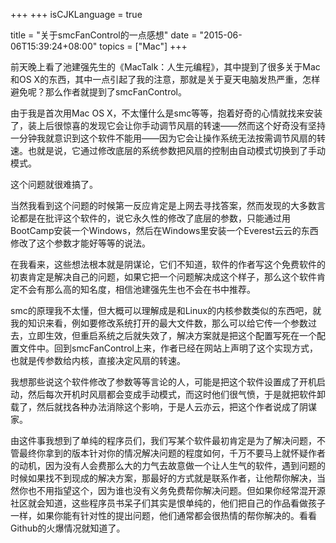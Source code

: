 +++
+++
isCJKLanguage = true

title  = "关于smcFanControl的一点感想"
date = "2015-06-06T15:39:24+08:00"
topics = ["Mac"]
+++

前天晚上看了池建强先生的《MacTalk：人生元编程》，其中提到了很多关于Mac和OS X的东西，其中一点引起了我的注意，那就是关于夏天电脑发热严重，怎样避免呢？那么作者就提到了smcFanControl。

由于我是首次用Mac OS X，不太懂什么是smc等等，抱着好奇的心情就找来安装了，装上后很惊喜的发现它会让你手动调节风扇的转速——然而这个好奇没有坚持一分钟我就意识到这个软件不能用——因为它会让操作系统无法按需调节风扇的转速。也就是说，它通过修改底层的系统参数把风扇的控制由自动模式切换到了手动模式。

这个问题就很难搞了。

当然我看到这个问题的时候第一反应肯定是上网去寻找答案，然而发现的大多数言论都是在批评这个软件的，说它永久性的修改了底层的参数，只能通过用BootCamp安装一个Windows，然后在Windows里安装一个Everest云云的东西修改了这个参数才能好等等的说法。

在我看来，这些想法根本就是阴谋论，它们不知道，软件的作者写这个免费软件的初衷肯定是解决自己的问题，如果它把一个问题解决成这个样子，那么这个软件肯定不会有那么高的知名度，相信池建强先生也不会在书中推荐。

smc的原理我不太懂，但大概可以理解成是和Linux的内核参数类似的东西吧，就我的知识来看，例如要修改系统打开的最大文件数，那么可以给它传一个参数过去，立即生效，但重启系统之后就失效了，解决方案就是把这个配置写死在一个配置文件中。回到smcFanControl上来，作者已经在网站上声明了这个实现方式，也就是传参数给内核，直接决定风扇的转速。

我想那些说这个软件修改了参数等等言论的人，可能是把这个软件设置成了开机启动，然后每次开机时风扇都会变成手动模式，而这时他们很气愤，于是就把软件卸载了，然后就找各种办法消除这个影响，于是人云亦云，把这个作者说成了阴谋家。

由这件事我想到了单纯的程序员们，我们写某个软件最初肯定是为了解决问题，不管最终你拿到的版本针对你的情况解决问题的程度如何，千万不要马上就怀疑作者的动机，因为没有人会费那么大的力气去故意做一个让人生气的软件，遇到问题的时候如果找不到现成的解决方案，那最好的方式就是联系作者，让他帮你解决，当然你也不用指望这个，因为谁也没有义务免费帮你解决问题。但如果你经常混开源社区就会知道，这些程序员书呆子们其实是恨单纯的，他们把自己的作品看做孩子一样，如果你能有针对性的提出问题，他们通常都会很热情的帮你解决的。看看Github的火爆情况就知道了。
